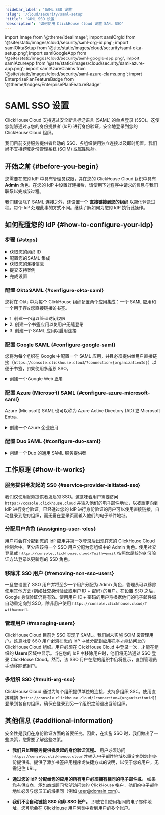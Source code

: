 ```yaml
---
'sidebar_label': 'SAML SSO 设置'
'slug': '/cloud/security/saml-setup'
'title': 'SAML SSO 设置'
'description': '如何使用 ClickHouse Cloud 设置 SAML SSO'
---
```


import Image from '@theme/IdealImage';
import samlOrgId from '@site/static/images/cloud/security/saml-org-id.png';
import samlOktaSetup from '@site/static/images/cloud/security/saml-okta-setup.png';
import samlGoogleApp from '@site/static/images/cloud/security/saml-google-app.png';
import samlAzureApp from '@site/static/images/cloud/security/saml-azure-app.png';
import samlAzureClaims from '@site/static/images/cloud/security/saml-azure-claims.png';
import EnterprisePlanFeatureBadge from '@theme/badges/EnterprisePlanFeatureBadge'



# SAML SSO 设置

<EnterprisePlanFeatureBadge feature="SAML SSO"/>

ClickHouse Cloud 支持通过安全断言标记语言 (SAML) 的单点登录 (SSO)。这使您能够通过与您的身份提供者 (IdP) 进行身份验证，安全地登录到您的 ClickHouse Cloud 组织。

我们目前支持服务提供者启动的 SSO、多组织使用独立连接以及即时配置。我们尚不支持跨域身份管理系统 (SCIM) 或属性映射。

## 开始之前 {#before-you-begin}

您需要在您的 IdP 中具有管理员权限，并在您的 ClickHouse Cloud 组织中具有 **Admin** 角色。在您的 IdP 中设置好连接后，请使用下述程序中请求的信息与我们联系以完成该过程。

我们建议除了 SAML 连接之外，还设置一个 **直接链接到您的组织** 以简化登录过程。每个 IdP 处理此事的方式不同。继续了解如何为您的 IdP 执行此操作。

## 如何配置您的 IdP {#how-to-configure-your-idp}

### 步骤 {#steps}

<details>
   <summary> 获取您的组织 ID </summary>
   
   所有设置都需要您的组织 ID。要获取您的组织 ID：
   
   1. 登录到您的 [ClickHouse Cloud](https://console.clickhouse.cloud) 组织。
   
      <Image img={samlOrgId} size="md" alt="Organization ID" />
      
   3. 在左下角，点击 **Organization** 下的组织名称。
   
   4. 在弹出菜单中，选择 **Organization details**。
   
   5. 记下您的 **Organization ID** 以供后续使用。
      
</details>

<details> 
   <summary> 配置您的 SAML 集成 </summary>
   
   ClickHouse 使用服务提供者发起的 SAML 连接。这意味着您可以通过 `https://console.clickhouse.cloud` 或通过直接链接登录。我们目前不支持身份提供者发起的连接。基本的 SAML 配置包括以下内容：

   - SSO URL 或 ACS URL:  `https://auth.clickhouse.cloud/login/callback?connection={organizationid}` 

   - Audience URI 或 Entity ID: `urn:auth0:ch-production:{organizationid}` 

   - 应用程序用户名: `email`

   - 属性映射: `email = user.email`

   - 访问您组织的直接链接: `https://console.clickhouse.cloud/?connection={organizationid}` 


   有关具体配置步骤，请参阅您特定的身份提供商下方的信息。
   
</details>

<details>
   <summary> 获取您的连接信息 </summary>

   获取您的身份提供者 SSO URL 和 x.509 证书。请参阅您特定的身份提供商下方以获取有关如何检索此信息的说明。

</details>


<details>
   <summary> 提交支持案例 </summary>
   
   1. 返回 ClickHouse Cloud 控制台。
      
   2. 在左侧选择 **Help**，然后选择支持子菜单。
   
   3. 点击 **New case**。
   
   4. 输入主题 "SAML SSO Setup"。
   
   5. 在描述中粘贴从上述说明中收集的任何链接，并将证书附加到票据中。
   
   6. 请告知我们哪些域应被允许用于此连接（例如 domain.com, domain.ai, 等）。
   
   7. 创建一个新案例。
   
   8. 我们将在 ClickHouse Cloud 内完成设置，并在准备好测试时通知您。

</details>

<details>
   <summary> 完成设置 </summary>

   1. 在您的身份提供者中分配用户访问权限。

   2. 通过 `https://console.clickhouse.cloud` 或者您在 "Configure your SAML integration" 中配置的直接链接登录 ClickHouse。用户最初被分配为 ‘Member’ 角色，可以登录到组织并更新个人设置。

   3. 登出 ClickHouse 组织。

   4. 使用您的原始身份验证方法登录以将 Admin 角色分配给您的新 SSO 帐户。
   - 对于邮箱 + 密码帐户，请使用 `https://console.clickhouse.cloud/?with=email`。
   - 对于社交登录，请点击相应的按钮 (**Continue with Google** 或 **Continue with Microsoft**)

   5. 使用您的原始身份验证方法登出，并通过 `https://console.clickhouse.cloud` 或您在 "Configure your SAML integration" 中配置的直接链接重新登录。

   6. 删除任何非 SAML 用户以强制执行组织的 SAML。以后的用户将通过您的身份提供者分配。
   
</details>

### 配置 Okta SAML {#configure-okta-saml}

您将在 Okta 中为每个 ClickHouse 组织配置两个应用集成：一个 SAML 应用和一个用于存放您直接链接的书签。

<details>
   <summary> 1. 创建一个组以管理访问权限 </summary>
   
   1. 作为 **Administrator** 登录到您的 Okta 实例。

   2. 在左侧选择 **Groups**。

   3. 点击 **Add group**。

   4. 输入组的名称和描述。此组将用于保持 SAML 应用与其相关书签应用之间的用户一致性。

   5. 点击 **Save**。

   6. 点击您创建的组的名称。

   7. 点击 **Assign people** 为希望访问此 ClickHouse 组织的用户分配权限。

</details>

<details>
   <summary> 2. 创建一个书签应用以使用户无缝登录 </summary>
   
   1. 在左侧选择 **Applications**，然后选择 **Applications** 子标题。
   
   2. 点击 **Browse App Catalog**。
   
   3. 搜索并选择 **Bookmark App**。
   
   4. 点击 **Add integration**。
   
   5. 为应用选择一个标签。
   
   6. 输入 URL 为 `https://console.clickhouse.cloud/?connection={organizationid}`
   
   7. 转到 **Assignments** 标签，将您上述创建的组添加进去。
   
</details>

<details>
   <summary> 3. 创建一个 SAML 应用以启用连接 </summary>
   
   1. 在左侧选择 **Applications**，然后选择 **Applications** 子标题。
   
   2. 点击 **Create App Integration**。
   
   3. 选择 SAML 2.0 并点击 Next。
   
   4. 输入您的应用程序名称，并勾选 **Do not display application icon to users** 旁边的框，然后点击 **Next**。 
   
   5. 使用以下值填充 SAML 设置屏幕。
   
      | 字段                          | 值 |
      |--------------------------------|-------|
      | 单点登录 URL                   | `https://auth.clickhouse.cloud/login/callback?connection={organizationid}` |
      | Audience URI (SP Entity ID)    | `urn:auth0:ch-production:{organizationid}` |
      | 默认 RelayState                | 留空       |
      | Name ID 格式                  | 未指定       |
      | 应用程序用户名                | Email             |
      | 更新应用程序用户名的          | 创建和更新 |
   
   7. 输入以下属性声明。

      | 名称    | 名称格式   | 值      |
      |---------|---------------|------------|
      | email   | Basic         | user.email |
   
   9. 点击 **Next**。
   
   10. 在反馈屏幕上输入所请求的信息，然后点击 **Finish**。
   
   11. 转到 **Assignments** 标签，将您上述创建的组添加进去。
   
   12. 在新应用的 **Sign On** 标签下，点击 **View SAML setup instructions** 按钮。 
   
         <Image img={samlOktaSetup} size="md" alt="Okta SAML Setup Instructions" />
   
   13. 收集这三项，并前往提交支持案例以完成此过程。
     - 身份提供者单点登录 URL
     - 身份提供者发行者
     - X.509 证书
   
</details>


### 配置 Google SAML {#configure-google-saml}

您将为每个组织在 Google 中配置一个 SAML 应用，并且必须提供给用户直接链接（`https://console.clickhouse.cloud/?connection={organizationId}`）以便于书签，如果使用多组织 SSO。

<details>
   <summary> 创建一个 Google Web 应用 </summary>
   
   1. 前往您的 Google 管理控制台 (admin.google.com)。

   <Image img={samlGoogleApp} size="md" alt="Google SAML App" />

   2. 点击左侧的 **Apps**，然后选择 **Web and mobile apps**。
   
   3. 点击顶部菜单中的 **Add app**，然后选择 **Add custom SAML app**。
   
   4. 输入应用的名称并点击 **Continue**。
   
   5. 收集这两项内容，并前往提交支持案例以将信息提交给我们。注意：如果在复制此数据之前完成设置，请点击应用主页上的 **DOWNLOAD METADATA** 以获取 X.509 证书。
     - SSO URL
     - X.509 证书
   
   7. 输入以下 ACS URL 和实体 ID。
   
      | 字段     | 值 |
      |-----------|-------|
      | ACS URL   | `https://auth.clickhouse.cloud/login/callback?connection={organizationid}` |
      | 实体 ID   | `urn:auth0:ch-production:{organizationid}` |
   
   8. 选中 **Signed response** 复选框。
   
   9. 选择 **EMAIL** 作为 Name ID 格式，并将 Name ID 留空为 **Basic Information > Primary email.**
   
   10. 点击 **Continue**。
   
   11. 输入以下属性映射：
       
      | 字段             | 值         |
      |-------------------|---------------|
      | 基本信息         | 主邮箱        |
      | 应用属性        | email         |
       
   13. 点击 **Finish**。
   
   14. 要启用应用，请对所有人点击 **OFF**，然后将设置更改为 **ON**。通过选择屏幕左侧的选项，也可以限制对组或组织单位的访问。
       
</details>

### 配置 Azure (Microsoft) SAML {#configure-azure-microsoft-saml}

Azure (Microsoft) SAML 也可以称为 Azure Active Directory (AD) 或 Microsoft Entra。

<details>
   <summary> 创建一个 Azure 企业应用 </summary>
   
   您将为每个组织设置一个具有单独登录 URL 的应用集成。
   
   1. 登录到 Microsoft Entra 管理中心。
   
   2. 在左侧导航到 **Applications > Enterprise** 应用。
   
   3. 点击顶部菜单中的 **New application**。
   
   4. 点击顶部菜单中的 **Create your own application**。
   
   5. 输入名称并选择 **Integrate any other application you don't find in the gallery (Non-gallery)**，然后点击 **Create**。
   
      <Image img={samlAzureApp} size="md" alt="Azure Non-Gallery App" />
   
   6. 点击左侧的 **Users and groups** 并分配用户。
   
   7. 点击左侧的 **Single sign-on**。
   
   8. 点击 **SAML**。
   
   9. 使用以下设置填充基本 SAML 配置屏幕。
   
      | 字段                     | 值 |
      |---------------------------|-------|
      | 标识符 (实体 ID)         | `urn:auth0:ch-production:{organizationid}` |
      | 回复 URL (断言消费者服务 URL) | `https://auth.clickhouse.cloud/login/callback?connection={organizationid}` |
      | 登录 URL                 | `https://console.clickhouse.cloud/?connection={organizationid}` |
      | Relay State               | 空白 |
      | 登出 URL                | 空白 |
   
   11. 在 Attributes & Claims 下添加 (A) 或更新 (U) 以下内容：
   
       | 声明名称                           | 格式        | 来源属性 |
       |--------------------------------------|---------------|------------------|
       | (U) 唯一用户标识符 (Name ID) | 邮件地址 | user.mail        |
       | (A) email                            | Basic         | user.mail        |
       | (U) /identity/claims/name            | 省略          | user.mail        |
   
         <Image img={samlAzureClaims} size="md" alt="Attributes and Claims" />
   
   12. 收集这两项，并前往提交支持案例以完成此过程：
     - 登录 URL
     - 证书 (Base64)

</details>

### 配置 Duo SAML {#configure-duo-saml}

<details>
   <summary> 创建一个 Duo 的通用 SAML 服务提供者 </summary>
   
   1. 遵循 [Duo Single Sign-On for Generic SAML Service Providers](https://duo.com/docs/sso-generic) 的说明。 
   
   2. 使用以下桥接属性映射：

      |  桥接属性  |  ClickHouse 属性  | 
      |:-------------------|:-----------------------|
      | 邮件地址        | email                  |
   
   3. 使用以下值更新 Duo 中的 Cloud 应用程序：

      |  字段    |  值                                     |
      |:----------|:-------------------------------------------|
      | 实体 ID | `urn:auth0:ch-production:{organizationid}` |
      | 断言消费者服务 (ACS) URL | `https://auth.clickhouse.cloud/login/callback?connection={organizationid}` |
      | 服务提供者登录 URL |  `https://console.clickhouse.cloud/?connection={organizationid}` |

   4. 收集这两项，并前往提交支持案例以完成此过程：
      - 单点登录 URL
      - 证书
   
</details>


## 工作原理 {#how-it-works}

### 服务提供者发起的 SSO {#service-provider-initiated-sso}

我们仅使用服务提供者发起的 SSO。这意味着用户需要访问 `https://console.clickhouse.cloud` 并输入他们的电子邮件地址，以被重定向到 IdP 进行身份验证。已经通过您的 IdP 进行身份验证的用户可以使用直接链接，自动登录到您的组织，而无需在登录页面输入他们的电子邮件地址。

### 分配用户角色 {#assigning-user-roles}

用户将会在分配到您的 IdP 应用并第一次登录后出现在您的 ClickHouse Cloud 控制台中。至少应该将一个 SSO 用户分配为您组织中的 Admin 角色。使用社交登录或 `https://console.clickhouse.cloud/?with=email` 按照您原始的身份验证方法登录以更新您的 SSO 角色。

### 移除非 SSO 用户 {#removing-non-sso-users}

一旦您设置了 SSO 用户并将至少一个用户分配为 Admin 角色，管理员可以移除使用其他方法 (例如社交身份验证或用户 ID + 密码) 的用户。在设置 SSO 之后，Google 身份验证仍将有效。使用用户 ID + 密码的用户将根据他们的电子邮件域自动重定向到 SSO，除非用户使用 `https://console.clickhouse.cloud/?with=email`。

### 管理用户 {#managing-users}

ClickHouse Cloud 目前为 SSO 实现了 SAML。我们尚未实施 SCIM 来管理用户。这意味着 SSO 用户必须在您的 IdP 中被分配到应用程序才能访问您的 ClickHouse Cloud 组织。用户必须在 ClickHouse Cloud 中登录一次，才能在组织的 **Users** 区域中显示。当在您的 IdP 中移除用户时，他们将无法通过 SSO 登录 ClickHouse Cloud。然而，该 SSO 用户在您的组织中仍将显示，直到管理员手动移除该用户。

### 多组织 SSO {#multi-org-sso}

ClickHouse Cloud 通过为每个组织提供单独的连接，支持多组织 SSO。使用直接链接 (`https://console.clickhouse.cloud/?connection={organizationid}`) 登录到各自的组织。确保在登录到另一个组织之前退出当前组织。

## 其他信息 {#additional-information}

安全性是我们在身份验证方面的首要任务。因此，在实施 SSO 时，我们做出了一些决策，您需要了解这些决策。

- **我们只处理服务提供者发起的身份验证流程。** 用户必须访问 `https://console.clickhouse.cloud` 并输入电子邮件地址以重定向到您的身份提供者。提供了添加书签应用程序或快捷方式的说明，以便于您的用户，无需记住 URL。

- **通过您的 IdP 分配给您的应用的所有用户必须拥有相同的电子邮件域。** 如果您有供应商、承包商或顾问希望访问您的 ClickHouse 帐户，他们的电子邮件地址必须与您员工的域相同（例如 user@domain.com）。

- **我们不会自动链接 SSO 和非 SSO 帐户。** 即使它们使用相同的电子邮件地址，您可能会在 ClickHouse 用户列表中看到用户的多个帐户。

